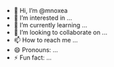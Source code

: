 - 👋 Hi, I’m @mnoxea
- 👀 I’m interested in ...
- 🌱 I’m currently learning ...
- 💞️ I’m looking to collaborate on ...
- 📫 How to reach me ...
- 😄 Pronouns: ...
- ⚡ Fun fact: ...

<!---
mnoxea/mnoxea is a ✨ special ✨ repository because its `README.md` (this file) appears on your GitHub profile.
You can click the Preview link to take a look at your changes.
--->
